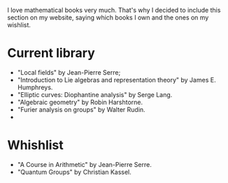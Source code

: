 
I love mathematical books very much. That's why I decided to include this section on my website, saying which books I own and the ones on my wishlist.

# Current library

- "Local fields" by Jean-Pierre Serre;
- "Introduction to Lie algebras and representation theory" by James E. Humphreys.
- "Elliptic curves: Diophantine analysis" by Serge Lang.
- "Algebraic geometry" by Robin Harshtorne.
- "Furier analysis on groups" by Walter Rudin.
- 

# Whishlist

- "A Course in Arithmetic" by Jean-Pierre Serre.
- "Quantum Groups" by Christian Kassel.


